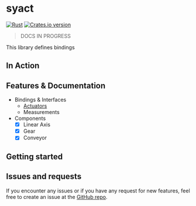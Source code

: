 # syact

[![Rust]]([rust-workflow])
[![Crates.io version]][syact: crates.io]

[Rust]: https://github.com/SamuelNoesslboeck/syact/actions/workflows/rust.yml/badge.svg
[rust-workflow]: https://github.com/SamuelNoesslboeck/syact/actions/workflows/rust.yml
[Crates.io version]: https://img.shields.io/crates/v/syact.svg?style=flat-square
[syact: crates.io]: https://crates.io/crates/syact

> DOCS IN PROGRESS

This library defines bindings 

## In Action

## Features & Documentation

- Bindings & Interfaces
  - [Actuators](documentation/act.md)
  - Measurements
- Components
  - [x] Linear Axis
  - [x] Gear
  - [x] Conveyor
  
## Getting started



## Issues and requests

If you encounter any issues or if you have any request for new features, feel free to create an issue at the [GitHub repo](https://github.com/SamuelNoesslboeck/syact).
